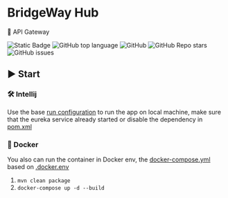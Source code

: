 # BridgeWay Hub

🧱 API Gateway

![Static Badge](https://img.shields.io/badge/Justedlev-BridgeWay%20Hub-BridgeWay%20Hub)
![GitHub top language](https://img.shields.io/github/languages/top/Justedlev/bridgewayhub)
![GitHub](https://img.shields.io/github/license/Justedlev/bridgewayhub)
![GitHub Repo stars](https://img.shields.io/github/stars/Justedlev/bridgewayhub)
![GitHub issues](https://img.shields.io/github/issues/Justedlev/bridgewayhub)

## ▶️ Start

### 🛠️ Intellij

Use the base [run configuration](.run%2FDefault.run.xml) to run the app on local machine, make sure that the eureka service 
already started or disable the dependency in [pom.xml](pom.xml)

### 🚢 Docker
You also can run the container in Docker env, the [docker-compose.yml](docker-compose.yml) based on [.docker.env](.docker.env)

1. ``mvn clean package``
2. ``docker-compose up -d --build``
